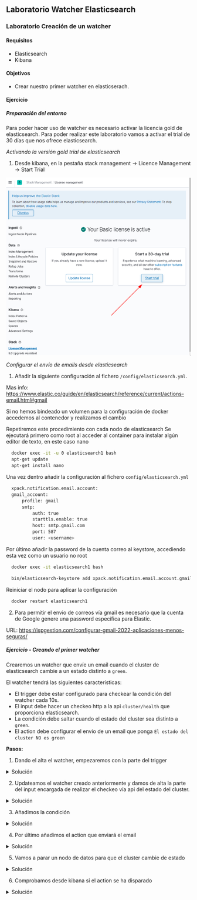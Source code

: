 ## Laboratorio Watcher Elasticsearch

### Laboratorio Creación de un watcher

#### Requisitos

  * Elasticsearch
  * Kibana 

#### Objetivos

  * Crear nuestro primer watcher en elasticserach.

#### Ejercicio
##### Preparación del entorno

Para poder hacer uso de watcher es necesario activar la licencia gold de elasticsearch. Para poder realizar este laboratorio vamos a activar el trial de 30 días que nos ofrece elasticsearch.

*Activando la versión gold trial de elasticsearch*

1. Desde kibana, en la pestaña stack management -> Licence Management -> Start Trial

  ![Activar licencia](img/laboratorio_watcher/activar_licencia.png)

*Configurar el envío de emails desde elasticsearch* 

1. Añadir la siguiente configuración al fichero `/config/elasticsearch.yml`. 

  Mas info: https://www.elastic.co/guide/en/elasticsearch/reference/current/actions-email.html#gmail

  Si no hemos bindeado un volumen para la configuración de docker accedemos al contenedor y realizamos el cambio

  Repetiremos este procedimiento con cada nodo de elasticsearch
  Se ejecutará primero como root al acceder al container para instalar algún editor de texto, en este caso nano


  ```bash
    docker exec -it -u 0 elasticsearch1 bash
    apt-get update
    apt-get install nano
  ```

  Una vez dentro añadir la configuración al fichero `config/elasticsearch.yml`

  ```bash
    xpack.notification.email.account:
    gmail_account:
        profile: gmail
        smtp:
            auth: true
            starttls.enable: true
            host: smtp.gmail.com
            port: 587
            user: <username>
  ```

  Por último añadir la password de la cuenta correo al keystore, accediendo esta vez como un usuario no root

  ```bash
    docker exec -it elasticsearch1 bash
  ```

  ```bash
    bin/elasticsearch-keystore add xpack.notification.email.account.gmail_account.smtp.secure_password
  ```

  Reiniciar el nodo para aplicar la configuración

  ```bash
    docker restart elasticsearch1
  ```
2. Para permitir el envio de correos vía gmail es necesario que la cuenta de Google genere una password específica para Elastic.

  URL: https://ispgestion.com/configurar-gmail-2022-aplicaciones-menos-seguras/


##### Ejercicio - Creando el primer watcher

Crearemos un watcher que envíe un email cuando el cluster de elasticsearch cambie a un estado distinto a `green`.

El watcher tendrá las siguientes características:

  * El trigger debe estar configurado para checkear la condición del watcher cada 10s.
  * El input debe hacer un checkeo http a la api `cluster/health` que proporciona elasticsearch.
  * La condición debe saltar cuando el estado del cluster sea distinto a `green`.
  * El action debe configurar el envio de un email que ponga `El estado del cluster NO es green`

**Pasos:**

1. Dando el alta el watcher, empezaremos con la parte del trigger

  <details><summary>Solución</summary>

  Construimos el json del watcher

  ```json
    {
      "trigger" : {
        "schedule" : { "interval" : "10s" }
      }
    }
  ```

  Damos de alta el watcher con el trigger usando el json anterior:

  ```bash
    ➜  laboratorio_elasticsearch git:(master) ✗ curl -s -H 'Content-Type: application/json' -XPUT "http://172.18.1.2:9200/_watcher/watch/cluster_health_watch" -d'{"trigger":{"schedule":{"interval":"10s"}}}'
  ```

  Comprobamos si se ha creando el watcher

  ```bash
    ➜  laboratorio_elasticsearch git:(master) ✗ curl -s -XGET "http://172.18.1.2:9200/_watcher/watch/cluster_health_watch" | jq
    {
      "found": true,
      "_id": "cluster_health_watch",
      "_version": 7,
      "_seq_no": 6,
      "_primary_term": 1,
      "status": {
        "state": {
          "active": true,
          "timestamp": "2021-02-18T06:50:41.704Z"
        },
        "last_checked": "2021-02-18T06:51:42.784Z",
        "last_met_condition": "2021-02-18T06:51:42.784Z",
        "actions": {},
        "execution_state": "executed",
        "version": 7
      },
      "watch": {
        "trigger": {
          "schedule": {
            "interval": "10s"
          }
        },
        "input": {
          "none": {}
        },
        "condition": {
          "always": {}
        },
        "actions": {}
      }
    }
  ```
  </details>


2. Updateamos el watcher creado anteriormente y damos de alta la parte del input encargada de realizar el checkeo vía api del estado del cluster.

  <details><summary>Solución</summary>

  Construimos el json del watcher

  ```json
    {
      "trigger" : {
        "schedule" : { "interval" : "10s" }
      },
      "input" : {
        "http" : {
          "request" : {
           "host" : "localhost",
           "port" : 9200,
           "path" : "/_cluster/health"
          }
        }
      }
    }
  ```

  Updateamos el watcher añadiendo el input usando el json anterior

  ```bash
    curl -s -H 'Content-Type: application/json' -XPUT "http://172.18.1.2:9200/_watcher/watch/cluster_health_watch" -d'{"trigger":{"schedule":{"interval":"10s"}},"input":{"http":{"request":{"host":"localhost","port":9200,"path":"/_cluster/health"}}}}'
  ```
  </details>


3. Añadimos la condición

  <details><summary>Solución</summary>

  Construimos el json del watcher

  ```json
    {
      "trigger" : {
        "schedule" : { "interval" : "10s" }
      },
      "input" : {
        "http" : {
          "request" : {
           "host" : "localhost",
           "port" : 9200,
           "path" : "/_cluster/health"
          }
        }
      },
      "condition" : {
        "compare" : {
          "ctx.payload.status" : { "not_eq" : "green" }
        }
      }
    }
  ```

  Updateamos el watcher añadiendo la condición usando el json anterior

  ```bash
    ➜  laboratorio_elasticsearch git:(master) ✗ curl -s -H 'Content-Type: application/json' -XPUT "http://172.18.1.2:9200/_watcher/watch/cluster_health_watch" -d'{"trigger":{"schedule":{"interval":"10s"}},"input":{"http":{"request":{"host":"localhost","port":9200,"path":"/_cluster/health"}}},"condition":{"compare":{"ctx.payload.status":{"not_eq":"green"}}}}'
  ```
  </details>


4. Por último añadimos el action que enviará el email

  <details><summary>Solución</summary>

  Construimos el json del watcher

  ```json
    {
      "trigger" : {
        "schedule" : { "interval" : "10s" }
      },
      "input" : {
        "http" : {
          "request" : {
           "host" : "localhost",
           "port" : 9200,
           "path" : "/_cluster/health"
          }
        }
      },
      "condition" : {
        "compare" : {
          "ctx.payload.status" : { "not_eq" : "green" }
        }
      },
      "actions" : {
        "send_email" : {
          "email" : {
            "to" : "guillermo.navas@datadope.io",
            "subject" : "El estado del cluster NO es green",
            "body" : "El estado del cluster NO es green"
          }
        }
      }
    }
  ```

  Updateamos el watcher añadiendo el action email usando el json anterior

  ```bash
    ➜  laboratorio_elasticsearch git:(master) ✗ curl -s -H 'Content-Type: application/json' -XPUT "http://172.18.1.2:9200/_watcher/watch/cluster_health_watch" -d'{"trigger":{"schedule":{"interval":"10s"}},"input":{"http":{"request":{"host":"localhost","port":9200,"path":"/_cluster/health"}}},"condition":{"compare":{"ctx.payload.status":{"not_eq":"green"}}},"actions":{"send_email":{"email":{"to":"guillermo.navas@datadope.io","subject":"El estado del cluster NO es green","body":"El estado del cluster NO es green"}}}}'
  ```
  </details>

5. Vamos a parar un nodo de datos para que el cluster cambie de estado

  <details><summary>Solución</summary>

  Paramos nodo de datos

  ```bash
  docker stop es02
  ```

  Chequeamos el estado del cluster

  ```bash
    ➜  laboratorio_elasticsearch git:(master) ✗ curl -s -XGET "http://172.18.1.2:9200/_cluster/health?pretty=true" | jq
  {
    "cluster_name": "es-docker-cluster",
    "status": "yellow",
    "timed_out": false,
    "number_of_nodes": 2,
    "number_of_data_nodes": 2,
    "active_primary_shards": 18,
    "active_shards": 24,
    "relocating_shards": 0,
    "initializing_shards": 0,
    "unassigned_shards": 12,
    "delayed_unassigned_shards": 12,
    "number_of_pending_tasks": 0,
    "number_of_in_flight_fetch": 0,
    "task_max_waiting_in_queue_millis": 0,
    "active_shards_percent_as_number": 66.66666666666666
  }
  ```
  </details>

6. Comprobamos desde kibana si el action se ha disparado

  <details><summary>Solución</summary>

  Para debugar si el watcher se ha ejecutado correctamente podemos usar kibana

  ![Watcher](img/laboratorio_watcher/watcher_debug.png)
  </details>
